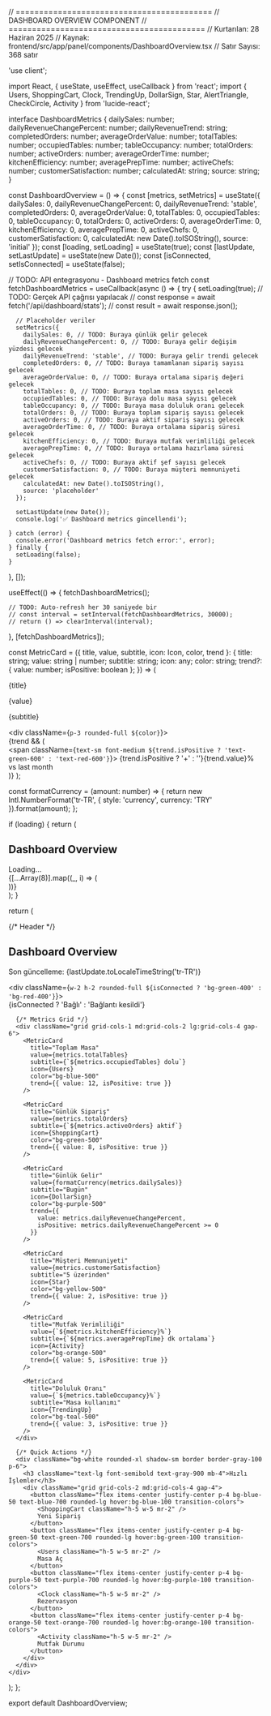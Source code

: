 // ==========================================
// DASHBOARD OVERVIEW COMPONENT
// ==========================================
// Kurtarılan: 28 Haziran 2025
// Kaynak: frontend/src/app/panel/components/DashboardOverview.tsx
// Satır Sayısı: 368 satır

'use client';

import React, { useState, useEffect, useCallback } from 'react';
import { 
  Users, 
  ShoppingCart, 
  Clock, 
  TrendingUp, 
  DollarSign, 
  Star,
  AlertTriangle,
  CheckCircle,
  Activity
} from 'lucide-react';

interface DashboardMetrics {
  dailySales: number;
  dailyRevenueChangePercent: number;
  dailyRevenueTrend: string;
  completedOrders: number;
  averageOrderValue: number;
  totalTables: number;
  occupiedTables: number;
  tableOccupancy: number;
  totalOrders: number;
  activeOrders: number;
  averageOrderTime: number;
  kitchenEfficiency: number;
  averagePrepTime: number;
  activeChefs: number;
  customerSatisfaction: number;
  calculatedAt: string;
  source: string;
}

const DashboardOverview = () => {
  const [metrics, setMetrics] = useState<DashboardMetrics>({
    dailySales: 0,
    dailyRevenueChangePercent: 0,
    dailyRevenueTrend: 'stable',
    completedOrders: 0,
    averageOrderValue: 0,
    totalTables: 0,
    occupiedTables: 0,
    tableOccupancy: 0,
    totalOrders: 0,
    activeOrders: 0,
    averageOrderTime: 0,
    kitchenEfficiency: 0,
    averagePrepTime: 0,
    activeChefs: 0,
    customerSatisfaction: 0,
    calculatedAt: new Date().toISOString(),
    source: 'initial'
  });
  const [loading, setLoading] = useState(true);
  const [lastUpdate, setLastUpdate] = useState<Date>(new Date());
  const [isConnected, setIsConnected] = useState(false);

  // TODO: API entegrasyonu - Dashboard metrics fetch
  const fetchDashboardMetrics = useCallback(async () => {
    try {
      setLoading(true);
      // TODO: Gerçek API çağrısı yapılacak
      // const response = await fetch('/api/dashboard/stats');
      // const result = await response.json();
      
      // Placeholder veriler
      setMetrics({
        dailySales: 0, // TODO: Buraya günlük gelir gelecek
        dailyRevenueChangePercent: 0, // TODO: Buraya gelir değişim yüzdesi gelecek
        dailyRevenueTrend: 'stable', // TODO: Buraya gelir trendi gelecek
        completedOrders: 0, // TODO: Buraya tamamlanan sipariş sayısı gelecek
        averageOrderValue: 0, // TODO: Buraya ortalama sipariş değeri gelecek
        totalTables: 0, // TODO: Buraya toplam masa sayısı gelecek
        occupiedTables: 0, // TODO: Buraya dolu masa sayısı gelecek
        tableOccupancy: 0, // TODO: Buraya masa doluluk oranı gelecek
        totalOrders: 0, // TODO: Buraya toplam sipariş sayısı gelecek
        activeOrders: 0, // TODO: Buraya aktif sipariş sayısı gelecek
        averageOrderTime: 0, // TODO: Buraya ortalama sipariş süresi gelecek
        kitchenEfficiency: 0, // TODO: Buraya mutfak verimliliği gelecek
        averagePrepTime: 0, // TODO: Buraya ortalama hazırlama süresi gelecek
        activeChefs: 0, // TODO: Buraya aktif şef sayısı gelecek
        customerSatisfaction: 0, // TODO: Buraya müşteri memnuniyeti gelecek
        calculatedAt: new Date().toISOString(),
        source: 'placeholder'
      });
      
      setLastUpdate(new Date());
      console.log('✅ Dashboard metrics güncellendi');
      
    } catch (error) {
      console.error('Dashboard metrics fetch error:', error);
    } finally {
      setLoading(false);
    }
  }, []);

  useEffect(() => {
    fetchDashboardMetrics();
    
    // TODO: Auto-refresh her 30 saniyede bir
    // const interval = setInterval(fetchDashboardMetrics, 30000);
    // return () => clearInterval(interval);
  }, [fetchDashboardMetrics]);

  const MetricCard = ({ 
    title, 
    value, 
    subtitle, 
    icon: Icon, 
    color, 
    trend 
  }: {
    title: string;
    value: string | number;
    subtitle: string;
    icon: any;
    color: string;
    trend?: { value: number; isPositive: boolean };
  }) => (
    <div className="bg-white rounded-xl shadow-sm border border-gray-100 p-6 hover:shadow-md transition-shadow">
      <div className="flex items-center justify-between">
        <div>
          <p className="text-sm font-medium text-gray-600">{title}</p>
          <p className="text-2xl font-bold text-gray-900 mt-1">{value}</p>
          <p className="text-sm text-gray-500 mt-1">{subtitle}</p>
        </div>
        <div className={`p-3 rounded-full ${color}`}>
          <Icon className="h-6 w-6 text-white" />
        </div>
      </div>
      {trend && (
        <div className="mt-4 flex items-center">
          <span className={`text-sm font-medium ${trend.isPositive ? 'text-green-600' : 'text-red-600'}`}>
            {trend.isPositive ? '+' : ''}{trend.value}%
          </span>
          <span className="text-sm text-gray-500 ml-1">vs last month</span>
        </div>
      )}
    </div>
  );

  const formatCurrency = (amount: number) => {
    return new Intl.NumberFormat('tr-TR', {
      style: 'currency',
      currency: 'TRY'
    }).format(amount);
  };

  if (loading) {
    return (
      <div className="space-y-6">
        <div className="flex items-center justify-between">
          <h2 className="text-2xl font-bold text-gray-900">Dashboard Overview</h2>
          <div className="flex items-center space-x-2">
            <div className="w-2 h-2 bg-yellow-400 rounded-full animate-pulse"></div>
            <span className="text-sm text-gray-500">Loading...</span>
          </div>
        </div>
        <div className="grid grid-cols-1 md:grid-cols-2 lg:grid-cols-4 gap-6">
          {[...Array(8)].map((_, i) => (
            <div key={i} className="bg-white rounded-xl shadow-sm border border-gray-100 p-6 animate-pulse">
              <div className="h-4 bg-gray-200 rounded w-3/4 mb-2"></div>
              <div className="h-8 bg-gray-200 rounded w-1/2 mb-2"></div>
              <div className="h-3 bg-gray-200 rounded w-2/3"></div>
            </div>
          ))}
        </div>
      </div>
    );
  }

  return (
    <div className="space-y-6">
      {/* Header */}
      <div className="flex items-center justify-between">
        <div>
          <h2 className="text-2xl font-bold text-gray-900">Dashboard Overview</h2>
          <p className="text-sm text-gray-500 mt-1">
            Son güncelleme: {lastUpdate.toLocaleTimeString('tr-TR')}
          </p>
        </div>
        <div className="flex items-center space-x-2">
          <div className={`w-2 h-2 rounded-full ${isConnected ? 'bg-green-400' : 'bg-red-400'}`}></div>
          <span className="text-sm text-gray-500">
            {isConnected ? 'Bağlı' : 'Bağlantı kesildi'}
          </span>
        </div>
      </div>

      {/* Metrics Grid */}
      <div className="grid grid-cols-1 md:grid-cols-2 lg:grid-cols-4 gap-6">
        <MetricCard
          title="Toplam Masa"
          value={metrics.totalTables}
          subtitle={`${metrics.occupiedTables} dolu`}
          icon={Users}
          color="bg-blue-500"
          trend={{ value: 12, isPositive: true }}
        />
        
        <MetricCard
          title="Günlük Sipariş"
          value={metrics.totalOrders}
          subtitle={`${metrics.activeOrders} aktif`}
          icon={ShoppingCart}
          color="bg-green-500"
          trend={{ value: 8, isPositive: true }}
        />
        
        <MetricCard
          title="Günlük Gelir"
          value={formatCurrency(metrics.dailySales)}
          subtitle="Bugün"
          icon={DollarSign}
          color="bg-purple-500"
          trend={{
            value: metrics.dailyRevenueChangePercent,
            isPositive: metrics.dailyRevenueChangePercent >= 0
          }}
        />
        
        <MetricCard
          title="Müşteri Memnuniyeti"
          value={metrics.customerSatisfaction}
          subtitle="5 üzerinden"
          icon={Star}
          color="bg-yellow-500"
          trend={{ value: 2, isPositive: true }}
        />
        
        <MetricCard
          title="Mutfak Verimliliği"
          value={`${metrics.kitchenEfficiency}%`}
          subtitle={`${metrics.averagePrepTime} dk ortalama`}
          icon={Activity}
          color="bg-orange-500"
          trend={{ value: 5, isPositive: true }}
        />
        
        <MetricCard
          title="Doluluk Oranı"
          value={`${metrics.tableOccupancy}%`}
          subtitle="Masa kullanımı"
          icon={TrendingUp}
          color="bg-teal-500"
          trend={{ value: 3, isPositive: true }}
        />
      </div>

      {/* Quick Actions */}
      <div className="bg-white rounded-xl shadow-sm border border-gray-100 p-6">
        <h3 className="text-lg font-semibold text-gray-900 mb-4">Hızlı İşlemler</h3>
        <div className="grid grid-cols-2 md:grid-cols-4 gap-4">
          <button className="flex items-center justify-center p-4 bg-blue-50 text-blue-700 rounded-lg hover:bg-blue-100 transition-colors">
            <ShoppingCart className="h-5 w-5 mr-2" />
            Yeni Sipariş
          </button>
          <button className="flex items-center justify-center p-4 bg-green-50 text-green-700 rounded-lg hover:bg-green-100 transition-colors">
            <Users className="h-5 w-5 mr-2" />
            Masa Aç
          </button>
          <button className="flex items-center justify-center p-4 bg-purple-50 text-purple-700 rounded-lg hover:bg-purple-100 transition-colors">
            <Clock className="h-5 w-5 mr-2" />
            Rezervasyon
          </button>
          <button className="flex items-center justify-center p-4 bg-orange-50 text-orange-700 rounded-lg hover:bg-orange-100 transition-colors">
            <Activity className="h-5 w-5 mr-2" />
            Mutfak Durumu
          </button>
        </div>
      </div>
    </div>
  );
};

export default DashboardOverview; 